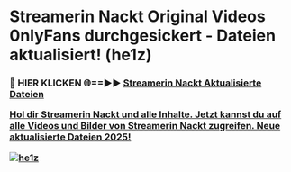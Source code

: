 # Streamerin Nackt Original Videos 0nlyFans durchgesickert - Dateien aktualisiert! (he1z)

<h3>🔴 HIER KLICKEN 🌐==►► <a href="https://tinyurl.com/h6vf6nb8" rel="nofollow">Streamerin Nackt Aktualisierte Dateien

Hol dir Streamerin Nackt und alle Inhalte. Jetzt kannst du auf alle Videos und Bilder von Streamerin Nackt zugreifen. Neue aktualisierte Dateien 2025!

[![he1z](https://i.imgur.com/sD4kR3V.gif)](https://tinyurl.com/h6vf6nb8)
